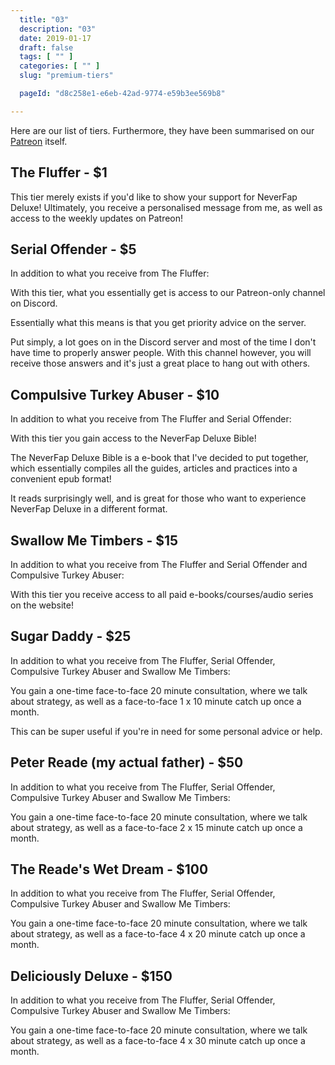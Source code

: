```yaml
---
  title: "03"
  description: "03"
  date: 2019-01-17
  draft: false
  tags: [ "" ]
  categories: [ "" ]
  slug: "premium-tiers"

  pageId: "d8c258e1-e6eb-42ad-9774-e59b3ee569b8"

---
```


Here are our list of tiers. Furthermore, they have been summarised on our <a class="link" href="https://www.patreon.com/NeverFapDeluxe">Patreon</a> itself.

## The Fluffer - $1

This tier merely exists if you'd like to show your support for NeverFap Deluxe! Ultimately, you receive a personalised message from me, as well as access to the weekly updates on Patreon!


## Serial Offender - $5

In addition to what you receive from The Fluffer:

With this tier, what you essentially get is access to our Patreon-only channel on Discord.

Essentially what this means is that you get priority advice on the server.

Put simply, a lot goes on in the Discord server and most of the time I don't have time to properly answer people. With this channel however, you will receive those answers and it's just a great place to hang out with others.


## Compulsive Turkey Abuser - $10

In addition to what you receive from The Fluffer and Serial Offender:

With this tier you gain access to the NeverFap Deluxe Bible!

The NeverFap Deluxe Bible is a e-book that I've decided to put together, which essentially compiles all the guides, articles and practices into a convenient epub format!

It reads surprisingly well, and is great for those who want to experience NeverFap Deluxe in a different format.

<!-- ### Individual Pricing

NeverFap Deluxe Bible  -->

## Swallow Me Timbers - $15

In addition to what you receive from The Fluffer and Serial Offender and Compulsive Turkey Abuser:

With this tier you receive access to all paid e-books/courses/audio series on the website!


## Sugar Daddy - $25

In addition to what you receive from The Fluffer, Serial Offender, Compulsive Turkey Abuser and Swallow Me Timbers:

You gain a one-time face-to-face 20 minute consultation, where we talk about strategy, as well as a face-to-face 1 x 10 minute catch up once a month.

This can be super useful if you're in need for some personal advice or help.


## Peter Reade (my actual father) - $50

In addition to what you receive from The Fluffer, Serial Offender, Compulsive Turkey Abuser and Swallow Me Timbers:

You gain a one-time face-to-face 20 minute consultation, where we talk about strategy, as well as a face-to-face 2 x 15 minute catch up once a month.


## The Reade's Wet Dream - $100

In addition to what you receive from The Fluffer, Serial Offender, Compulsive Turkey Abuser and Swallow Me Timbers:

You gain a one-time face-to-face 20 minute consultation, where we talk about strategy, as well as a face-to-face 4 x 20 minute catch up once a month.


## Deliciously Deluxe - $150

In addition to what you receive from The Fluffer, Serial Offender, Compulsive Turkey Abuser and Swallow Me Timbers:

You gain a one-time face-to-face 20 minute consultation, where we talk about strategy, as well as a face-to-face 4 x 30 minute catch up once a month.


<!--

## Awareness+

## 10 Day Meditation Primer


## 28 Day Awareness Challenge


## Coaching
 -->

